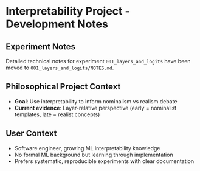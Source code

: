 # Interpretability Project - Development Notes

## Experiment Notes
Detailed technical notes for experiment `001_layers_and_logits` have been moved to `001_layers_and_logits/NOTES.md`.

## Philosophical Project Context
- **Goal**: Use interpretability to inform nominalism vs realism debate
- **Current evidence**: Layer-relative perspective (early = nominalist templates, late = realist concepts)

## User Context
- Software engineer, growing ML interpretability knowledge
- No formal ML background but learning through implementation
- Prefers systematic, reproducible experiments with clear documentation

